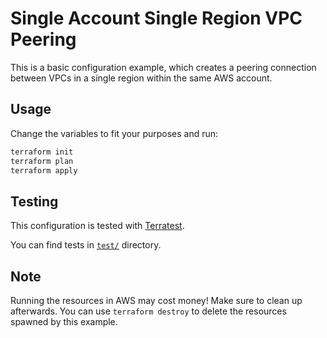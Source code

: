 # Single Account Single Region VPC Peering

This is a basic configuration example, which creates a peering connection between VPCs in a single region within the same AWS account.

## Usage

Change the variables to fit your purposes and run:

```bash
terraform init
terraform plan
terraform apply
```

## Testing

This configuration is tested with [Terratest](https://github.com/gruntwork-io/terratest).

You can find tests in [`test/`](../../test) directory.

## Note

Running the resources in AWS may cost money! Make sure to clean up afterwards. You can use `terraform destroy` to delete the resources spawned by this example.
